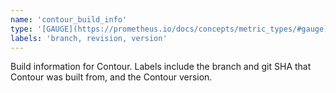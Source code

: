 ```yaml
---
name: 'contour_build_info'
type: '[GAUGE](https://prometheus.io/docs/concepts/metric_types/#gauge)'
labels: 'branch, revision, version'
---
```


Build information for Contour. Labels include the branch and git SHA that Contour was built from, and the Contour version.
